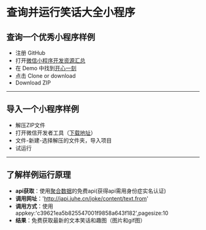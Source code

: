 # 查询并运行笑话大全小程序
## 查询一个优秀小程序样例
* 注册 GitHub 
* 打开[微信小程序开发资源汇总](https://github.com/justjavac/awesome-wechat-weapp)
* 在 Demo 中找到[开心一刻](https://github.com/zhijieeeeee/wechat-app-joke)
* 点击 Clone or download 
* Download ZIP

----------
## 导入一个小程序样例
* 解压ZIP文件
* 打开微信开发者工具（[下载地址](https://developers.weixin.qq.com/miniprogram/dev/devtools/download.html)）
* 文件-新建-选择解压的文件夹，导入项目
* 试运行


----------
## 了解样例运行原理
* **api获取**：使用[聚合数据](https://www.juhe.cn/)的免费api(获得api需用身份症实名认证)
* **调用网址**：'http://japi.juhe.cn/joke/content/text.from'
* **调用方式**：使用appkey:'c39621ea5b825547001f9858a643f182',pagesize:10
* **结果**：免费获取最新的文本笑话和趣图（图片和gif图）
